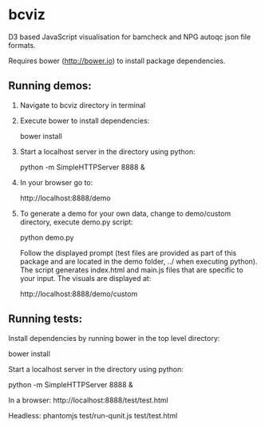 bcviz
=====

D3 based JavaScript visualisation for bamcheck and
NPG autoqc json file formats.

Requires bower (http://bower.io) to install package dependencies.

Running demos:
--------------

1. Navigate to bcviz directory in terminal

2. Execute bower to install dependencies:

    bower install

3. Start a localhost server in the directory using python:

    python -m SimpleHTTPServer 8888 &

4. In your browser go to: 

    http://localhost:8888/demo

5. To generate a demo for your own data, change to demo/custom
   directory, execute demo.py script:

    python demo.py

   Follow the displayed prompt (test files are provided as part 
   of this package and are located in the demo folder, ../ when executing
   python). The script generates index.html and main.js files that are 
   specific to your input. The visuals are displayed at:

    http://localhost:8888/demo/custom

Running tests:
--------------

Install dependencies by running bower in the top level directory:

  bower install

Start a localhost server in the directory using python:

  python -m SimpleHTTPServer 8888 &

In a browser: http://localhost:8888/test/test.html

Headless: phantomjs test/run-qunit.js test/test.html

